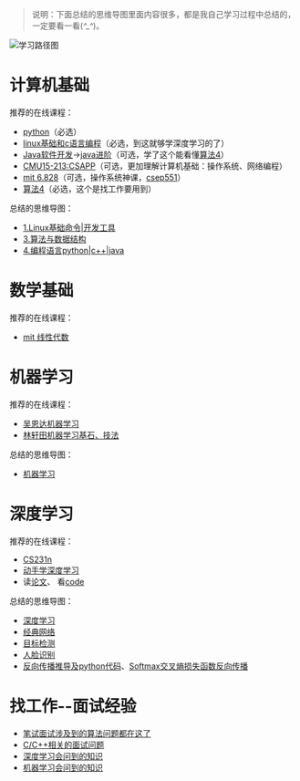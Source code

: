 > 说明：下面总结的思维导图里面内容很多，都是我自己学习过程中总结的，一定要看一看(*^_^*)。

![学习路径图](https://github.com/lzwhard/SmartDsp-RoadMap/blob/master/roadmap.png)

# 计算机基础
推荐的在线课程：
* [python](http://www2.cs.arizona.edu/classes/cs110/spring17/lectures.shtml#today)（必选）
* [linux基础和c语言编程](https://www2.cs.arizona.edu/classes/cs352/spring16/NOTES-SEC2/)（必选，到这就够学深度学习的了）
* [Java软件开发](http://www2.cs.arizona.edu/classes/cs210/fall17/index.html)->[java进阶](http://www.u.arizona.edu/~jmisurda/teaching/csc335/spring2019/index.html)（可选，学了这个能看懂[算法4](https://algs4.cs.princeton.edu/home/)）
* [CMU15-213:CSAPP](http://www.csapp.cs.cmu.edu)（可选，更加理解计算机基础：操作系统、网络编程）
* [mit 6.828](https://pdos.csail.mit.edu/6.828/2019/)（可选，操作系统神课，[csep551](https://courses.cs.washington.edu/courses/csep551/19au/notes/org.html)）
* [算法4](https://algs4.cs.princeton.edu/home/)（必选，这个是找工作要用到）

总结的思维导图：
* [1.Linux基础命令|开发工具](https://www.processon.com/view/link/5ce225cce4b06c0492f71adc)
* [3.算法与数据结构](https://www.processon.com/view/link/5da3fb39e4b09df55010a06d)
* [4.编程语言python|c++|java](https://www.processon.com/view/link/5cf66732e4b0bc8329e833d2)

# 数学基础
推荐的在线课程：
* [mit 线性代数](http://open.163.com/newview/movie/courseintro?newurl=%2Fspecial%2Fopencourse%2Fdaishu.html)

# 机器学习
推荐的在线课程：
* [吴恩达机器学习](https://zh.coursera.org/learn/machine-learning)
* [林轩田机器学习基石、技法](http://search.bilibili.com/all?keyword=林轩田&from_source=video_tag)

总结的思维导图：
* [机器学习](https://www.processon.com/view/link/5e17ed6ae4b07db4cfb4e818)

# 深度学习
推荐的在线课程：
* [CS231n](http://cs231n.stanford.edu)
* [动手学深度学习](https://zh.gluon.ai)
* 读[论文](https://github.com/ChristosChristofidis/awesome-deep-learning)、 看[code](https://paperswithcode.com/area/computer-vision)

总结的思维导图：
* [深度学习](https://www.processon.com/view/link/5d05c7e0e4b0a64c88b5cf54)
* [经典网络](http://b2f0d0e9.wiz03.com/share/s/2OYd3F2kzALe2PHFAU1b6ql42OWQ3P1-hQtz24VyKw25EQEo)
* [目标检测](http://b2f0d0e9.wiz03.com/share/s/2OYd3F2kzALe2PHFAU1b6ql41Ry7911Q8kcA2PNiRU3iRogy)
* [人脸识别](http://b2f0d0e9.wiz03.com/share/s/2OYd3F2kzALe2PHFAU1b6ql40X2Spe266krz2Ft6F62vuFf4)
* [反向传播推导及python代码](https://blog.csdn.net/weixin_38095921/article/details/97376913)、[Softmax交叉熵损失函数反向传播](https://blog.csdn.net/weixin_38095921/article/details/97885432)

# 找工作--面试经验
* [笔试面试涉及到的算法问题都在这了](https://www.processon.com/view/link/5da3fb39e4b09df55010a06d)
* [C/C++相关的面试问题](https://www.processon.com/view/link/5cf66732e4b0bc8329e833d2)
* [深度学习会问到的知识](https://www.processon.com/view/link/5d05c7e0e4b0a64c88b5cf54)
* [机器学习会问到的知识](https://www.processon.com/view/link/5e17ed6ae4b07db4cfb4e818)
